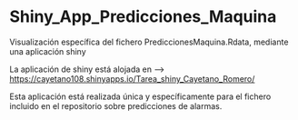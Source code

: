 # Shiny_App_Predicciones_Maquina
Visualización específica del fichero PrediccionesMaquina.Rdata, mediante una aplicación shiny

La aplicación de shiny está alojada en --> https://cayetano108.shinyapps.io/Tarea_shiny_Cayetano_Romero/

Esta aplicación está realizada única y específicamente para el fichero incluido en el repositorio sobre predicciones de alarmas.
